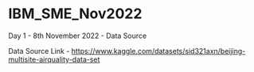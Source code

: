 # IBM_SME_Nov2022

Day 1 - 8th November 2022 - Data Source

Data Source Link - https://www.kaggle.com/datasets/sid321axn/beijing-multisite-airquality-data-set

